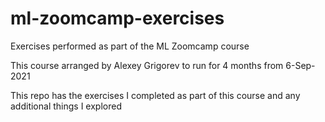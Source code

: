 # ml-zoomcamp-exercises
Exercises performed as part of the ML Zoomcamp course

This course arranged by Alexey Grigorev to run for 4 months from 6-Sep-2021

This repo has the exercises I completed as part of this course and any additional things I explored
